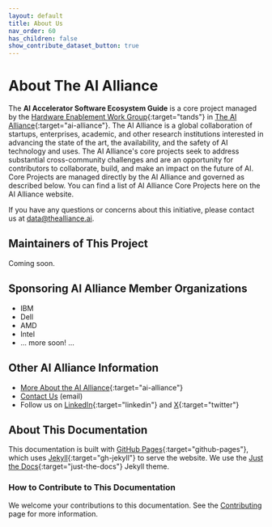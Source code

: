 ```yaml
---
layout: default
title: About Us
nav_order: 60
has_children: false
show_contribute_dataset_button: true
---
```


# About The AI Alliance

The **AI Accelerator Software Ecosystem Guide** is a core project managed by the [Hardware Enablement Work Group](https://thealliance.ai/focusareas/hardware-enablement){:target="tands"} in [The AI Alliance](https://thealliance.ai){:target="ai-alliance"}. The AI Alliance is a global collaboration of startups, enterprises, academic, and other research institutions interested in advancing the state of the art, the availability, and the safety of AI technology and uses. The AI Alliance's core projects seek to address substantial cross-community challenges and are an opportunity for contributors to collaborate, build, and make an impact on the future of AI. Core Projects are managed directly by the AI Alliance and governed as described below. You can find a list of AI Alliance Core Projects here on the AI Alliance website.

If you have any questions or concerns about this initiative, please contact us at [data@thealliance.ai](mailto:data@thealliance.ai).

## Maintainers of This Project

Coming soon.

## Sponsoring AI Alliance Member Organizations

* IBM
* Dell
* AMD
* Intel
* ... more soon! ...

## Other AI Alliance Information

* [More About the AI Alliance](https://thealliance.ai/about-aia){:target="ai-alliance"}
* [Contact Us](mailto:data@thealliance.ai) (email)
* Follow us on [LinkedIn](https://www.linkedin.com/company/the-aialliance/){:target="linkedin"} and [X](https://x.com/thealliance_ai){:target="twitter"}

## About This Documentation

This documentation is built with [GitHub Pages](https://pages.github.com/){:target="github-pages"}, which uses [Jekyll](https://github.com/jekyll/jekyll){:target="gh-jekyll"} to serve the website. We use the [Just the Docs](https://just-the-docs.github.io/just-the-docs/){:target="just-the-docs"} Jekyll theme.

### How to Contribute to This Documentation

We welcome your contributions to this documentation. See the [Contributing]({{site.baseurl}}/contributing) page for more information.